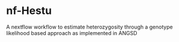 # nf-Hestu
A nextflow workflow to estimate heterozygosity through a genotype likelihood based approach as implemented in ANGSD
